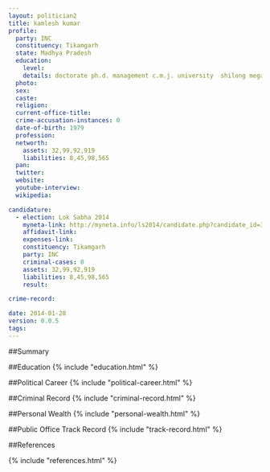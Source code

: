 ```yaml
---
layout: politician2
title: kamlesh kumar
profile: 
  party: INC
  constituency: Tikamgarh
  state: Madhya Pradesh
  education: 
    level: 
    details: doctorate ph.d. management c.m.j. university  shilong megalaya year 2012  m.phil management vinayak mission university tamil nadu year 2008  m.b.a. finanace rajasthan vidhyapith university udaipur  rajasthan year 2006
  photo: 
  sex: 
  caste: 
  religion: 
  current-office-title: 
  crime-accusation-instances: 0
  date-of-birth: 1979
  profession: 
  networth: 
    assets: 32,99,92,919
    liabilities: 8,45,98,565
  pan: 
  twitter: 
  website: 
  youtube-interview: 
  wikipedia: 

candidature: 
  - election: Lok Sabha 2014
    myneta-link: http://myneta.info/ls2014/candidate.php?candidate_id=3009
    affidavit-link: 
    expenses-link: 
    constituency: Tikamgarh 
    party: INC
    criminal-cases: 0
    assets: 32,99,92,919
    liabilities: 8,45,98,565
    result:  

crime-record: 

date: 2014-01-28
version: 0.0.5
tags: 
---
```

##Summary


##Education
{% include "education.html" %}


##Political Career
{% include "political-career.html" %}


##Criminal Record
{% include "criminal-record.html" %}


##Personal Wealth
{% include "personal-wealth.html" %}


##Public Office Track Record
{% include "track-record.html" %}


##References


{% include "references.html" %}